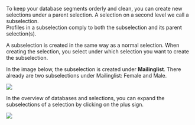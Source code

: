 To keep your database segments orderly and clean, you can create new
selections under a parent selection. A selection on a second level we
call a subselection. \
 Profiles in a subselection comply to both the subselection and its
parent selection(s).

A subselection is created in the same way as a normal selection. When
creating the selection, you select under which selection you want to
create the subselection.

In the image below, the subselection is created under **Mailinglist**.
There already are two subselections under Mailinglist: Female and Male.

![](Documentation/selections-create-subselection.png)

In the overview of databases and selections, you can expand the
subselections of a selection by clicking on the plus sign.

![](Documentation/selections-subselection-overview.png)

